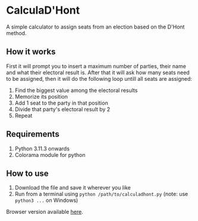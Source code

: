 # CalculaD'Hont
A simple calculator to assign seats from an election based on the D'Hont method.

## How it works ##
First it will prompt you to insert a maximum number of parties, their name and what their electoral result is.
After that it will ask how many seats need to be assigned, then it will do the following loop untill all seats are assigned:
1) Find the biggest value among the electoral results
2) Memorize its position
3) Add 1 seat to the party in that position
4) Divide that party's electoral result by 2
5) Repeat

## Requirements ##
1) Python 3.11.3 onwards
2) Colorama module for python

## How to use ##
1) Download the file and save it wherever you like
2) Run from a terminal using ```python /path/to/calculadhont.py``` (note: use ```python3 ...``` on Windows)

Browser version available [here](https://colab.research.google.com/drive/1NCnPk__kHPcyMKYr2zyDX-wNNq0FdIZc?usp=sharing).
